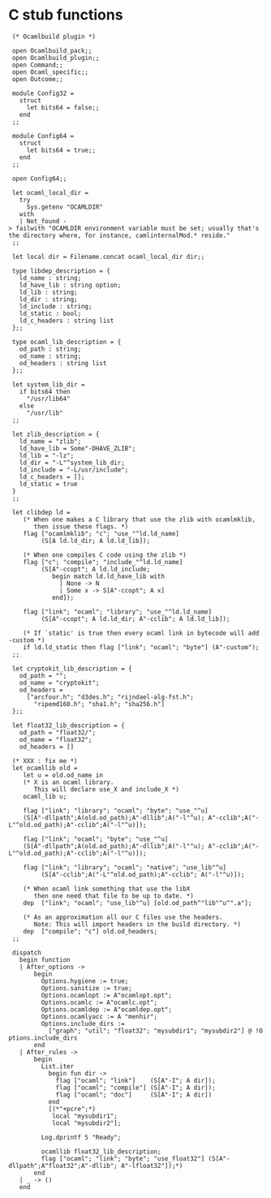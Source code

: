# C stub functions
` (* Ocamlbuild plugin *)`<br />` `<br />` open Ocamlbuild_pack;;`<br />` open Ocamlbuild_plugin;;`<br />` open Command;;`<br />` open Ocaml_specific;;`<br />` open Outcome;;`<br />` `<br />` module Config32 =`<br />`   struct`<br />`     let bits64 = false;;`<br />`   end`<br />` ;;`<br />` `<br />` module Config64 =`<br />`   struct`<br />`     let bits64 = true;;`<br />`   end`<br />` ;;`<br />` `<br />` open Config64;;`<br />` `<br />` let ocaml_local_dir =`<br />`   try`<br />`     Sys.getenv "OCAMLDIR"`<br />`   with`<br />`   | Not_found -> failwith "OCAMLDIR environment variable must be set; usually that's the directory where, for instance, camlinternalMod.* reside."`<br />` ;;`<br />` `<br />` let local dir = Filename.concat ocaml_local_dir dir;;`<br />` `<br />` type libdep_description = {`<br />`   ld_name : string;`<br />`   ld_have_lib : string option;`<br />`   ld_lib : string;`<br />`   ld_dir : string;`<br />`   ld_include : string;`<br />`   ld_static : bool;`<br />`   ld_c_headers : string list`<br />` };;`<br />` `<br />` type ocaml_lib_description = {`<br />`   od_path : string;`<br />`   od_name : string;`<br />`   od_headers : string list`<br />` };;`<br />` `<br />` let system_lib_dir =`<br />`   if bits64 then`<br />`     "/usr/lib64"`<br />`   else`<br />`     "/usr/lib"`<br />` ;;`<br />` `<br />` let zlib_description = {`<br />`   ld_name = "zlib";`<br />`   ld_have_lib = Some"-DHAVE_ZLIB";`<br />`   ld_lib = "-lz";`<br />`   ld_dir = "-L"^system_lib_dir;`<br />`   ld_include = "-L/usr/include";`<br />`   ld_c_headers = [];`<br />`   ld_static = true`<br />` }`<br />` ;;`<br />` `<br />` let clibdep ld =`<br />`    (* When one makes a C library that use the zlib with ocamlmklib,`<br />`       then issue these flags. *)`<br />`    flag ["ocamlmklib"; "c"; "use_"^ld.ld_name]`<br />`         (S[A ld.ld_dir; A ld.ld_lib]);`<br />` `<br />`    (* When one compiles C code using the zlib *)`<br />`    flag ["c"; "compile"; "include_"^ld.ld_name]`<br />`         (S[A"-ccopt"; A ld.ld_include;`<br />`            begin match ld.ld_have_lib with`<br />`              | None -> N`<br />`              | Some x -> S[A"-ccopt"; A x]`<br />`            end]);`<br />` `<br />`    flag ["link"; "ocaml"; "library"; "use_"^ld.ld_name]`<br />`         (S[A"-ccopt"; A ld.ld_dir; A"-cclib"; A ld.ld_lib]);`<br />` `<br />``    (* If `static' is true then every ocaml link in bytecode will add -custom *)``<br />`    if ld.ld_static then flag ["link"; "ocaml"; "byte"] (A"-custom");`<br />` ;;`<br />` `<br />` let cryptokit_lib_description = {`<br />`   od_path = "";`<br />`   od_name = "cryptokit";`<br />`   od_headers = `<br />`     ["arcfour.h"; "d3des.h"; "rijndael-alg-fst.h";`<br />`       "ripemd160.h"; "sha1.h"; "sha256.h"]`<br />` };;`<br />` `<br />` let float32_lib_description = {`<br />`   od_path = "float32/";`<br />`   od_name = "float32";`<br />`   od_headers = []`<br />` `<br />` (* XXX : fix me *)`<br />` let ocamllib old =`<br />`    let u = old.od_name in`<br />`    (* X is an ocaml library.`<br />`       This will declare use_X and include_X *)`<br />`    ocaml_lib u;`<br />` `<br />`    flag ["link"; "library"; "ocaml"; "byte"; "use_"^u]`<br />`    (S[A"-dllpath";A(old.od_path);A"-dllib";A("-l"^u); A"-cclib";A("-L"^old.od_path);A"-cclib";A("-l"^u)]);`<br />` `<br />`    flag ["link"; "ocaml"; "byte"; "use_"^u]`<br />`    (S[A"-dllpath";A(old.od_path);A"-dllib";A("-l"^u); A"-cclib";A("-L"^old.od_path);A"-cclib";A("-l"^u)]);`<br />` `<br />`    flag ["link"; "library"; "ocaml"; "native"; "use_lib"^u]`<br />`         (S[A"-cclib";A("-L"^old.od_path);A"-cclib"; A("-l"^u)]);`<br />` `<br />`    (* When ocaml link something that use the libX`<br />`       then one need that file to be up to date. *)`<br />`    dep  ["link"; "ocaml"; "use_lib"^u] [old.od_path^"lib"^u^".a"];`<br />` `<br />`    (* As an approximation all our C files use the headers.`<br />`       Note: This will import headers in the build directory. *)`<br />`    dep  ["compile"; "c"] old.od_headers;`<br />` ;;`<br />` `<br />` dispatch`<br />`   begin function`<br />`   | After_options ->`<br />`       begin`<br />`         Options.hygiene := true;`<br />`         Options.sanitize := true;`<br />`         Options.ocamlopt := A"ocamlopt.opt";`<br />`         Options.ocamlc := A"ocamlc.opt";`<br />`         Options.ocamldep := A"ocamldep.opt";`<br />`         Options.ocamlyacc := A "menhir";`<br />`         Options.include_dirs :=`<br />`           ["graph"; "util"; "float32"; "mysubdir1"; "mysubdir2"] @ !Options.include_dirs`<br />`       end`<br />`   | After_rules ->`<br />`       begin`<br />`         List.iter`<br />`           begin fun dir ->`<br />`             flag ["ocaml"; "link"]    (S[A"-I"; A dir]);`<br />`             flag ["ocaml"; "compile"] (S[A"-I"; A dir]);`<br />`             flag ["ocaml"; "doc"]     (S[A"-I"; A dir])`<br />`           end`<br />`           [(*"+pcre";*)`<br />`            local "mysubdir1";`<br />`            local "mysubdir2"];`<br />` `<br />`         Log.dprintf 5 "Ready";`<br />`         `<br />`         ocamllib float32_lib_description;`<br />`         flag ["ocaml"; "link"; "byte"; "use_float32"] (S[A"-dllpath";A"float32";A"-dllib"; A"-lfloat32"]);*)`<br />`       end`<br />`   | _ -> ()`<br />`   end`

